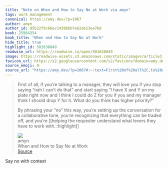 ```yaml
---
title: "Note on When and How to Say No at Work via amyn"
tags: work management
canonical: https://amy.dev/?p=1067
author: amyn
author_id: 95b22f9c66ec14386bb7e62de13ee7b8
book: 25964354
book_title: "When and How to Say No at Work"
hide_title: true
highlight_id: 501638849
readwise_url: https://readwise.io/open/501638849
image: https://readwise-assets.s3.amazonaws.com/static/images/article3.5c705a01b476.png
favicon_url: https://s2.googleusercontent.com/s2/favicons?domain=amy.dev
source_emoji: 🌐
source_url: "https://amy.dev/?p=1067#:~:text=First%20of%20all%2C,to%20work%20with.%3A%3Ahighlight"
---
```


> First of all, if you’re talking to a manager, they will love you if you stop saying “nah I can’t do that” and start saying “I have X and Y on my plate right now and I think I could do Z for you if you and my manager think I should drop Y for it. What do you think has higher priority?”
> 
> By phrasing your “no” this way, you’re setting up the conversation for a collaborative tone, you’re recognizing that everything can be traded off, and you’re [[helping the requester understand what levers they have to work with.::highlight]]
> <div class="quoteback-footer"><div class="quoteback-avatar"><img class="mini-favicon" src="https://s2.googleusercontent.com/s2/favicons?domain=amy.dev"></div><div class="quoteback-metadata"><div class="metadata-inner"><span style="display:none">FROM:</span><div aria-label="amyn" class="quoteback-author"> amyn</div><div aria-label="When and How to Say No at Work" class="quoteback-title"> When and How to Say No at Work</div></div></div><div class="quoteback-backlink"><a target="_blank" aria-label="go to the full text of this quotation" rel="noopener" href="https://amy.dev/?p=1067#:~:text=First%20of%20all%2C,to%20work%20with.%3A%3Ahighlight" class="quoteback-arrow"> Source</a></div></div>

Say no with context